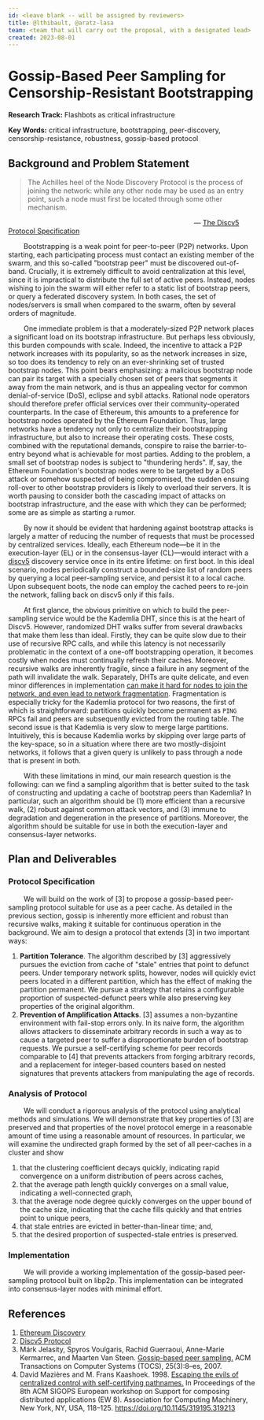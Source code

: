 ```yaml
---
id: <leave blank -- will be assigned by reviewers>
title: @lthibault, @aratz-lasa
team: <team that will carry out the proposal, with a designated lead>
created: 2023-08-01
---
```


# Gossip-Based Peer Sampling for Censorship-Resistant Bootstrapping

**Research Track:**  Flashbots as critical infrastructure

**Key Words:**  critical infrastructure, bootstrapping, peer-discovery, censorship-resistance, robustness, gossip-based protocol


<!-- Use this initial section to provide a ~500 word summary of the proposal. The summary should consist in a simple straightforward statement of what your hypothesis is, what methodology you intend to use, what limitations those methods may have, what implications your results may have. -->

## Background and Problem Statement

>The Achilles heel of the Node Discovery Protocol is the process of joining the network: while any other node may be used as an entry point, such a node must first be located through some other mechanism.

&nbsp;&nbsp;&nbsp;&nbsp;&nbsp;&nbsp;&nbsp;&nbsp;&nbsp;&nbsp;&nbsp;&nbsp;&nbsp;&nbsp;&nbsp;&nbsp;&nbsp;&nbsp;&nbsp;&nbsp;&nbsp;&nbsp;&nbsp;&nbsp;&nbsp;&nbsp;&nbsp;&nbsp;&nbsp;&nbsp;&nbsp;&nbsp;&nbsp;&nbsp;&nbsp;&nbsp;&nbsp;&nbsp;&nbsp;&nbsp;&nbsp;&nbsp;&nbsp;&nbsp;&nbsp;&nbsp;&nbsp;&nbsp;&nbsp;&nbsp;&nbsp;&nbsp;&nbsp;&nbsp;&nbsp;&nbsp;&nbsp;&nbsp;&nbsp;&nbsp;&nbsp;&nbsp;&nbsp;&nbsp;&nbsp;&nbsp;&nbsp;&nbsp;&nbsp;&nbsp;&nbsp;&nbsp;&nbsp;&nbsp;&nbsp;&nbsp;&nbsp;&nbsp;&nbsp;&nbsp;&nbsp;&nbsp;&nbsp;&nbsp;&nbsp;&nbsp;&nbsp;&nbsp;&nbsp;&nbsp;&nbsp;&nbsp;&nbsp;&nbsp;&nbsp;&nbsp;— [The Discv5 Protocol Specification](https://github.com/ethereum/devp2p/blob/master/discv5/discv5.md#comparison-with-other-discovery-mechanisms)

&nbsp;&nbsp;&nbsp;&nbsp;&nbsp;&nbsp;&nbsp;&nbsp;Bootstrapping is a weak point for peer-to-peer (P2P) networks.  Upon starting, each participating process must contact an existing member of the swarm, and this so-called "bootstrap peer" must be discovered out-of-band.  Crucially, it is extremely difficult to avoid centralization at this level, since it is impractical to distribute the full set of active peers.  Instead, nodes wishing to join the swarm will either refer to a static list of bootstrap peers, or query a federated discovery system.  In both cases, the set of nodes/servers is small when compared to the swarm, often by several orders of magnitude.

<!-- Problem: bootstrapping is a weak-point for p2p networks
  - Large networks may place heavy loads on bootstrap peers => expensive to operate
  - Bootstrap nodes can be DoSed or blacklisted
    - Partial attacks are often sufficient.  Requests become concentrated on subset of bootstrap nodes => thundering herd.
  - Disseminating new bootstrap nodes can be a challenge (esp. under adverse conditions) -->

&nbsp;&nbsp;&nbsp;&nbsp;&nbsp;&nbsp;&nbsp;&nbsp;One immediate problem is that a moderately-sized P2P network places a significant load on its bootstrap infrastructure.  But perhaps less obviously, this burden compounds with scale.  Indeed, the incentive to attack a P2P network increases with its popularity, so as the network increases in size, so too does its tendency to rely on an ever-shrinking set of trusted bootstrap nodes.  This point bears emphasizing:  a malicious bootstrap node can pair its target with a specially chosen set of peers that segments it away from the main network, and is thus an appealing vector for common denial-of-service (DoS), eclipse and sybil attacks.  Rational node operators should therefore prefer official services over their community-operated counterparts.   In the case of Ethereum, this amounts to a preference for bootstrap nodes operated by the Ethereum Foundation.  Thus, large networks have a tendency not only to centralize their bootstrapping infrastructure, but also to increase their operating costs.  These costs, combined with the reputational demands, conspire to raise the barrier-to-entry beyond what is achievable for most parties.  Adding to the problem, a small set of bootstrap nodes is subject to "thundering herds".  If, say, the Ethereum Foundation's bootstrap nodes were to be targeted by a DoS attack or somehow suspected of being compromised, the sudden ensuing roll-over to other bootstrap providers is likely to overload their servers.  It is worth pausing to consider both the cascading impact of attacks on bootstrap infrastructure, and the ease with which they can be performed; some are as simple as starting a rumor.

<!-- Argument:  everything gets easier when we scale down the requests to discovery services -->

&nbsp;&nbsp;&nbsp;&nbsp;&nbsp;&nbsp;&nbsp;&nbsp;By now it should be evident that hardening against bootstrap attacks is largely a matter of reducing the number of requests that must be processed by centralized services.  Ideally, each Ethereum node—be it in the execution-layer (EL) or in the consensus-layer (CL)—would interact with a [discv5](https://github.com/ethereum/devp2p/blob/master/discv5/discv5.md) discovery service once in its entire lifetime:  on first boot.  In this ideal scenario, nodes periodically construct a bounded-size list of random peers by querying a local peer-sampling service, and persist it to a local cache.  Upon subsequent boots, the node can employ the cached peers to re-join the network, falling back on discv5 only if this fails.

&nbsp;&nbsp;&nbsp;&nbsp;&nbsp;&nbsp;&nbsp;&nbsp;At first glance, the obvious primitive on which to build the peer-sampling service would be the Kademlia DHT, since this is at the heart of Discv5.  However, randomized DHT walks suffer from several drawbacks that make them less than ideal.  Firstly, they can be quite slow due to their use of recursive RPC calls, and while this latency is not necessarily problematic in the context of a one-off bootstrapping operation, it becomes costly when nodes must continually refresh their caches.  Moreover, recursive walks are inherently fragile, since a failure in any segment of the path will invalidate the walk.  Separately, DHTs are quite delicate, and even minor differences in implementation [can make it hard for nodes to join the network, and even lead to network fragmentation](https://github.com/ethereum/devp2p/blob/master/discv5/discv5-rationale.md#115-guard-against-kademlia-implementation-flaws).  Fragmentation is especially tricky for the Kademlia protocol for two reasons, the first of which is straightforward:  partitions quickly become permanent as `PING` RPCs fail and peers are subsequently evicted from the routing table.  The second issue is that Kademlia is very slow to merge large partitions.  Intuitively, this is because Kademlia works by skipping over large parts of the key-space, so in a situation where there are two mostly-disjoint networks, it follows that a given query is unlikely to pass through a node that is present in both.

&nbsp;&nbsp;&nbsp;&nbsp;&nbsp;&nbsp;&nbsp;&nbsp;With these limitations in mind, our main research question is the following:  can we find a sampling algorithm that is better suited to the task of constructing and updating a cache of bootstrap peers than Kademlia?  In particular, such an algorithm should be (1) more efficient than a recursive walk, (2) robust against common attack vectors, and (3) immune to degradation and degeneration in the presence of partitions.  Moreover, the algorithm should be suitable for use in both the execution-layer and consensus-layer networks.

<!-- Provide motivation and background for the proposal, and clearly state the research questions it aims to tackle. Link to related or dependent Research Question(s) on the Flashbots Research Roadmap, and reference relevant Github Issues in this repository. -->

## Plan and Deliverables
<!-- Describe the planned approach to the problem, including potential time allocations and partitioning into phases. List the artifacts or intended deliverables of the proposal. -->

### Protocol Specification

&nbsp;&nbsp;&nbsp;&nbsp;&nbsp;&nbsp;&nbsp;&nbsp;We will build on the work of [3] to propose a gossip-based peer-sampling protocol suitable for use as a peer cache.  As detailed in the previous section, gossip is inherently more efficient and robust than recursive walks, making it suitable for continuous operation in the background.  We aim to design a protocol that extends [3] in two important ways:

1. **Partition Tolerance**.  The algorithm described by [3] aggressively pursues the eviction from cache of "stale" entries that point to defunct peers.  Under temporary network splits, however, nodes will quickly evict peers located in a different partition, which has the effect of making the partition permanent.  We pursue a strategy that retains a configurable proportion of suspected-defunct peers while also preserving key properties of the original algorithm.
2. **Prevention of Amplification Attacks**.  [3] assumes a non-byzantine environment with fail-stop errors only.  In its naive form, the algorithm allows attackers to disseminate arbitrary records in such a way as to cause a targeted peer to suffer a disproportionate burden of bootstrap requests.  We pursue a self-certifying scheme for peer records comparable to [4] that prevents attackers from forging arbitrary records, and a replacement for integer-based counters based on nested signatures that prevents attackers from manipulating the age of records.

### Analysis of Protocol

&nbsp;&nbsp;&nbsp;&nbsp;&nbsp;&nbsp;&nbsp;&nbsp;We will conduct a rigorous analysis of the protocol using analytical methods and simulations.  We will demonstrate that key properties of [3] are preserved and that properties of the novel protocol emerge in a reasonable amount of time using a reasonable amount of resources.  In particular, we will examine the undirected graph formed by the set of all peer-caches in a cluster and show

1. that the clustering coefficient decays quickly, indicating rapid convergence on a uniform distribution of peers across caches,
2. that the average path length quickly converges on a small value, indicating a well-connected graph,
3. that the average node degree quickly converges on the upper bound of the cache size, indicating that the cache fills quickly and that entries point to unique peers,
4. that stale entries are evicted in better-than-linear time; and,
5. that the desired proportion of suspected-stale entries is preserved.

### Implementation

&nbsp;&nbsp;&nbsp;&nbsp;&nbsp;&nbsp;&nbsp;&nbsp;We will provide a working implementation of the gossip-based peer-sampling protocol built on libp2p.  This implementation can be integrated into consensus-layer nodes with minimal effort.

## References
<!-- Reference current relevant literature or past work pertaining to the research question(s) at stake. -->

1. [Ethereum Discovery](https://ethereum.org/en/developers/docs/networking-layer/#discovery)
2. [Discv5 Protocol](https://github.com/ethereum/devp2p/blob/master/discv5/discv5.md)
3. Márk Jelasity, Spyros Voulgaris, Rachid Guerraoui, Anne-Marie Kermarrec, and Maarten Van Steen. [Gossip-based peer sampling.](https://inf.u-szeged.hu/~jelasity/cikkek/tocs05.pdf) ACM Transactions on Computer Systems (TOCS), 25(3):8–es, 2007.
4. David Mazières and M. Frans Kaashoek. 1998. [Escaping the evils of centralized control with self-certifying pathnames.](https://dl.acm.org/doi/abs/10.1145/319195.319213) In Proceedings of the 8th ACM SIGOPS European workshop on Support for composing distributed applications (EW 8). Association for Computing Machinery, New York, NY, USA, 118–125. https://doi.org/10.1145/319195.319213
